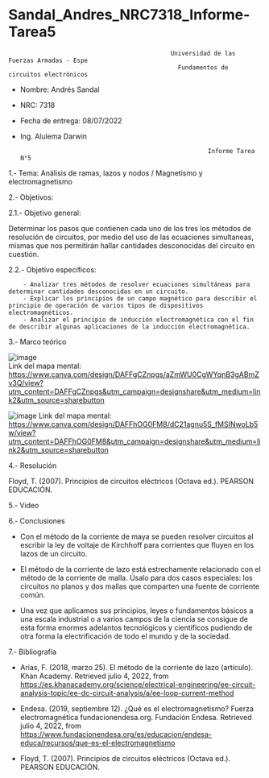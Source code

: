 # Sandal_Andres_NRC7318_Informe-Tarea5

                                                 Universidad de las Fuerzas Armadas - Espe
                                                   Fundamentos de circuitos electrónicos 
- Nombre: Andrés Sandal
- NRC: 7318
- Fecha de entrega: 08/07/2022
- Ing. Alulema Darwin

                                                          Informe Tarea N°5
                                                     
1.- Tema: Análisis de ramas, lazos y nodos / Magnetismo y electromagnetismo

2.- Objetivos:

  2.1.- Objetivo general:
  
Determinar los pasos que contienen cada uno de los tres los métodos de resolución de circuitos, por medio del uso de las ecuaciones simultaneas, mismas que nos permitirán hallar cantidades desconocidas del circuito en cuestión.
        
  2.2.- Objetivo específicos:
  
        - Analizar tres métodos de resolver ecuaciones simultáneas para determinar cantidades desconocidas en un circuito.
        - Explicar los principios de un campo magnético para describir el principio de operación de varios tipos de dispositivos electromagnéticos. 
        - Analizar el principio de inducción electromagnética con el fin de describir algunas aplicaciones de la inducción electromagnética.
        
3.- Marco teórico

![image](https://user-images.githubusercontent.com/105684550/177240521-df266ac9-d446-4e59-9d16-3fc408c8aa37.png)  
Link del mapa mental: https://www.canva.com/design/DAFFgCZnpgs/aZmWU0CgWYqnB3gABmZv3Q/view?utm_content=DAFFgCZnpgs&utm_campaign=designshare&utm_medium=link2&utm_source=sharebutton

![image](https://user-images.githubusercontent.com/105684550/177249993-4e5cd18f-789e-456d-9d31-c078716e4088.png)
Link del mapa mental: https://www.canva.com/design/DAFFhOG0FM8/dC21agnu5S_fMSINwoLb5w/view?utm_content=DAFFhOG0FM8&utm_campaign=designshare&utm_medium=link2&utm_source=sharebutton

4.- Resolución

Floyd, T. (2007). Principios de circuitos eléctricos (Octava ed.). PEARSON EDUCACIÓN.

5.- Video

6.- Conclusiones

- Con el método de la corriente de maya se pueden resolver circuitos al escribir la ley de voltaje de Kirchhoff para corrientes que fluyen en los lazos de un circuito.

- El método de la corriente de lazo está estrechamente relacionado con el método de la corriente de malla. Úsalo para dos casos especiales: los circuitos no planos y dos mallas que comparten una fuente de corriente común. 

- Una vez que aplicamos sus principios, leyes o fundamentos básicos a una escala industrial o a varios campos de la ciencia  se consigue de esta forma enormes adelantos tecnológicos y científicos pudiendo de otra forma la electrificación de todo el mundo y de la sociedad. 

7.- Bibliografía

- Arias, F. (2018, marzo 25). El método de la corriente de lazo (artículo). Khan Academy. Retrieved julio 4, 2022, from https://es.khanacademy.org/science/electrical-engineering/ee-circuit-analysis-topic/ee-dc-circuit-analysis/a/ee-loop-current-method

- Endesa. (2019, septiembre 12). ¿Qué es el electromagnetismo? Fuerza electromagnética fundacionendesa.org. Fundación Endesa. Retrieved julio 4, 2022, from https://www.fundacionendesa.org/es/educacion/endesa-educa/recursos/que-es-el-electromagnetismo

- Floyd, T. (2007). Principios de circuitos eléctricos (Octava ed.). PEARSON EDUCACIÓN.
